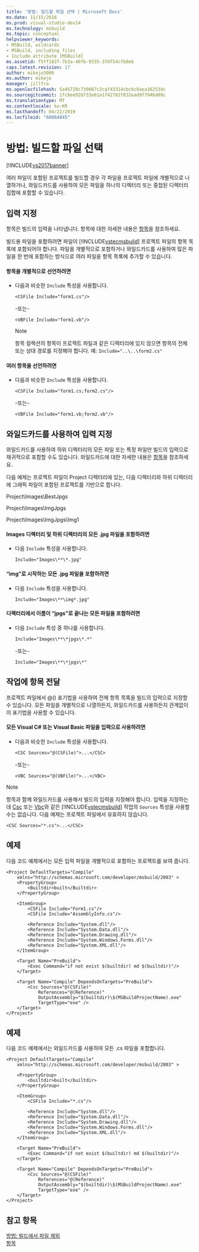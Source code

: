 ```yaml
---
title: '방법: 빌드할 파일 선택 | Microsoft Docs'
ms.date: 11/15/2016
ms.prod: visual-studio-dev14
ms.technology: msbuild
ms.topic: conceptual
helpviewer_keywords:
- MSBuild, wildcards
- MSBuild, including files
- Include attribute [MSBuild]
ms.assetid: f5ff182f-7b3a-46fb-9335-37df54cfb8eb
caps.latest.revision: 17
author: mikejo5000
ms.author: mikejo
manager: jillfra
ms.openlocfilehash: 5a45720c739087c2caf43314cbcbc8aea162534c
ms.sourcegitcommit: 1fc6ee928733e61a1f42782f832ead9f7946d00c
ms.translationtype: MT
ms.contentlocale: ko-KR
ms.lasthandoff: 04/22/2019
ms.locfileid: "60064845"
---
```

# <a name="how-to-select-the-files-to-build"></a>방법: 빌드할 파일 선택
[!INCLUDE[vs2017banner](../includes/vs2017banner.md)]

여러 파일이 포함된 프로젝트를 빌드할 경우 각 파일을 프로젝트 파일에 개별적으로 나열하거나, 와일드카드를 사용하여 모든 파일을 하나의 디렉터리 또는 중첩된 디렉터리 집합에 포함할 수 있습니다.  
  
## <a name="specifying-inputs"></a>입력 지정  
 항목은 빌드의 입력을 나타냅니다. 항목에 대한 자세한 내용은 [항목](../msbuild/msbuild-items.md)을 참조하세요.  
  
 빌드용 파일을 포함하려면 파일이 [!INCLUDE[vstecmsbuild](../includes/vstecmsbuild-md.md)] 프로젝트 파일의 항목 목록에 포함되어야 합니다. 파일을 개별적으로 포함하거나 와일드카드를 사용하여 많은 파일을 한 번에 포함하는 방식으로 여러 파일을 항목 목록에 추가할 수 있습니다.  
  
#### <a name="to-declare-items-individually"></a>항목을 개별적으로 선언하려면  
  
- 다음과 비슷한 `Include` 특성을 사용합니다.  
  
     `<CSFile Include="form1.cs"/>`  
  
     -또는-  
  
     `<VBFile Include="form1.vb"/>`  
  
    > [!NOTE]
    >  항목 컬렉션의 항목이 프로젝트 파일과 같은 디렉터리에 있지 않으면 항목의 전체 또는 상대 경로를 지정해야 합니다. 예: `Include="..\..\form2.cs"`  
  
#### <a name="to-declare-multiple-items"></a>여러 항목을 선언하려면  
  
- 다음과 비슷한 `Include` 특성을 사용합니다.  
  
     `<CSFile Include="form1.cs;form2.cs"/>`  
  
     -또는-  
  
     `<VBFile Include="form1.vb;form2.vb"/>`  
  
## <a name="specifying-inputs-with-wildcards"></a>와일드카드를 사용하여 입력 지정  
 와일드카드를 사용하여 하위 디렉터리의 모든 파일 또는 특정 파일만 빌드의 입력으로 재귀적으로 포함할 수도 있습니다. 와일드카드에 대한 자세한 내용은 [항목](../msbuild/msbuild-items.md)을 참조하세요.  
  
 다음 예제는 프로젝트 파일이 Project 디렉터리에 있는, 다음 디렉터리와 하위 디렉터리에 그래픽 파일이 포함된 프로젝트를 기반으로 합니다.  
  
 Project\Images\BestJpgs  
  
 Project\Images\ImgJpgs  
  
 Project\Images\ImgJpgs\Img1  
  
#### <a name="to-include-all-jpg-files-in-the-images-directory-and-subdirectories"></a>Images 디렉터리 및 하위 디렉터리의 모든 .jpg 파일을 포함하려면  
  
- 다음 `Include` 특성을 사용합니다.  
  
     `Include="Images\**\*.jpg"`  
  
#### <a name="to-include-all-jpg-files-starting-with-img"></a>“img”로 시작하는 모든 .jpg 파일을 포함하려면  
  
- 다음 `Include` 특성을 사용합니다.  
  
     `Include="Images\**\img*.jpg"`  
  
#### <a name="to-include-all-files-in-directories-with-names-ending-in-jpgs"></a>디렉터리에서 이름이 “jpgs”로 끝나는 모든 파일을 포함하려면  
  
- 다음 `Include` 특성 중 하나를 사용합니다.  
  
     `Include="Images\**\*jpgs\*.*"`  
  
     -또는-  
  
     `Include="Images\**\*jpgs\*"`  
  
## <a name="passing-items-to-a-task"></a>작업에 항목 전달  
 프로젝트 파일에서 @() 표기법을 사용하여 전체 항목 목록을 빌드의 입력으로 지정할 수 있습니다. 모든 파일을 개별적으로 나열하든지, 와일드카드를 사용하든지 관계없이 이 표기법을 사용할 수 있습니다.  
  
#### <a name="to-use-all-visual-c-or-visual-basic-files-as-inputs"></a>모든 Visual C# 또는 Visual Basic 파일을 입력으로 사용하려면  
  
- 다음과 비슷한 `Include` 특성을 사용합니다.  
  
     `<CSC Sources="@(CSFile)">...</CSC>`  
  
     -또는-  
  
     `<VBC Sources="@(VBFile)">...</VBC>`  
  
> [!NOTE]
>  항목과 함께 와일드카드를 사용해서 빌드의 입력을 지정해야 합니다. 입력을 지정하는 데 [Csc](../msbuild/csc-task.md) 또는 [Vbc](../msbuild/vbc-task.md)와 같은 [!INCLUDE[vstecmsbuild](../includes/vstecmsbuild-md.md)] 작업의 `Sources` 특성을 사용할 수는 없습니다. 다음 예제는 프로젝트 파일에서 유효하지 않습니다.  
>   
>  `<CSC Sources="*.cs">...</CSC>`  
  
## <a name="example"></a>예제  
 다음 코드 예제에서는 모든 입력 파일을 개별적으로 포함하는 프로젝트를 보여 줍니다.  
  
```  
<Project DefaultTargets="Compile"  
    xmlns="http://schemas.microsoft.com/developer/msbuild/2003" >  
    <PropertyGroup>  
        <Builtdir>built</Builtdir>  
    </PropertyGroup>  
  
    <ItemGroup>  
        <CSFile Include="Form1.cs"/>  
        <CSFile Include="AssemblyInfo.cs"/>  
  
        <Reference Include="System.dll"/>  
        <Reference Include="System.Data.dll"/>  
        <Reference Include="System.Drawing.dll"/>  
        <Reference Include="System.Windows.Forms.dll"/>  
        <Reference Include="System.XML.dll"/>  
    </ItemGroup>  
  
    <Target Name="PreBuild">  
        <Exec Command="if not exist $(builtdir) md $(builtdir)"/>  
    </Target>  
  
    <Target Name="Compile" DependsOnTargets="PreBuild">  
        <Csc Sources="@(CSFile)"  
            References="@(Reference)"  
            OutputAssembly="$(builtdir)\$(MSBuildProjectName).exe"  
            TargetType="exe" />  
    </Target>  
</Project>  
```  
  
## <a name="example"></a>예제  
 다음 코드 예제에서는 와일드카드를 사용하여 모든 .cs 파일을 포함합니다.  
  
```  
<Project DefaultTargets="Compile"  
    xmlns="http://schemas.microsoft.com/developer/msbuild/2003" >  
  
    <PropertyGroup>  
        <builtdir>built</builtdir>  
    </PropertyGroup>  
  
    <ItemGroup>  
        <CSFile Include="*.cs"/>  
  
        <Reference Include="System.dll"/>  
        <Reference Include="System.Data.dll"/>  
        <Reference Include="System.Drawing.dll"/>  
        <Reference Include="System.Windows.Forms.dll"/>  
        <Reference Include="System.XML.dll"/>  
    </ItemGroup>  
  
    <Target Name="PreBuild">  
        <Exec Command="if not exist $(builtdir) md $(builtdir)"/>  
    </Target>  
  
    <Target Name="Compile" DependsOnTargets="PreBuild">  
        <Csc Sources="@(CSFile)"  
            References="@(Reference)"  
            OutputAssembly="$(builtdir)\$(MSBuildProjectName).exe"  
            TargetType="exe" />  
    </Target>  
</Project>  
```  
  
## <a name="see-also"></a>참고 항목  
 [방법: 빌드에서 파일 제외](../msbuild/how-to-exclude-files-from-the-build.md)   
 [항목](../msbuild/msbuild-items.md)
